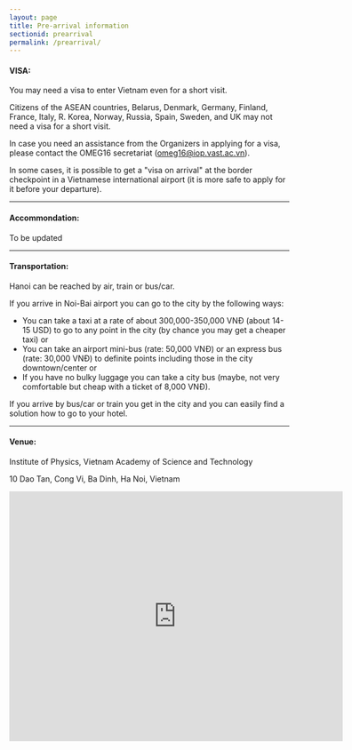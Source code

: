 ```yaml
---
layout: page
title: Pre-arrival information
sectionid: prearrival
permalink: /prearrival/
---
```


#### VISA:

You may need a visa to enter Vietnam even for a short visit.

Citizens of the ASEAN countries, Belarus, Denmark, Germany, Finland, France, Italy, R. Korea, Norway, Russia, Spain, Sweden, and UK may not need a visa for a short visit.

In case you need an assistance from the Organizers in applying for a visa, please contact the OMEG16 secretariat (omeg16@iop.vast.ac.vn). 

In some cases, it is possible to get a "visa on arrival" at the border checkpoint in a Vietnamese international airport (it is more safe to apply for it before your departure).

---

#### Accommondation:

To be updated

<!---
The following hotel has been reserved for participants of the workshop

To book a room and for other related information you can contact the OMEG16 secretariat (hgu2016@iop.vast.ac.vn).
-->

---

#### Transportation:

Hanoi can be reached by air, train or bus/car.

If you arrive in Noi-Bai airport you can go to the city by the following ways:

- You can take a taxi at a rate of about 300,000-350,000 VNĐ (about 14-15 USD) to go to any point in the city (by chance you may get a cheaper taxi) or
- You can take an airport mini-bus (rate: 50,000 VNĐ) or an express bus (rate: 30,000 VNĐ) to definite points including those in the city downtown/center or
- If you have no bulky luggage you can take a city bus (maybe, not very comfortable but cheap with a ticket of 8,000 VNĐ).

If you arrive by bus/car or train you get in the city and you can easily find a solution how to go to your hotel.

---

#### Venue:

Institute of Physics, Vietnam Academy of Science and Technology

10 Dao Tan, Cong Vi, Ba Dinh, Ha Noi, Vietnam

<iframe src="https://www.google.com/maps/embed?pb=!1m18!1m12!1m3!1d3724.0073155751998!2d105.8083302149327!3d21.032393285996424!2m3!1f0!2f0!3f0!3m2!1i1024!2i768!4f13.1!3m3!1m2!1s0x3135ab6b6fb164b5%3A0x1a6563722e5e455b!2sInstitute%20of%20Physics!5e0!3m2!1sen!2s!4v1608712611473!5m2!1sen!2s" width="600" height="450" frameborder="0" style="border:0;" allowfullscreen="" aria-hidden="false" tabindex="0"></iframe>


